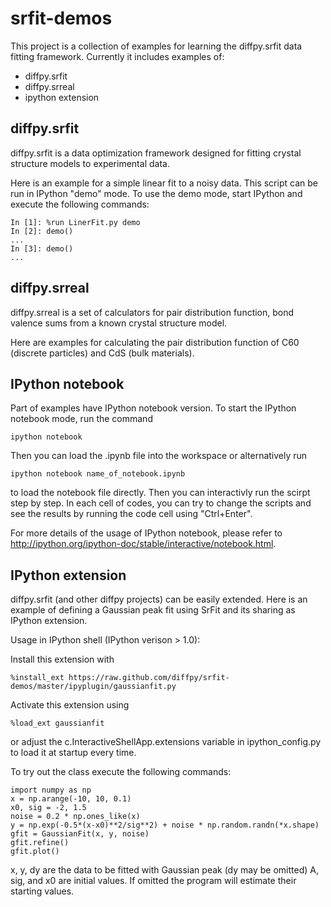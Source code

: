 srfit-demos
===========

This project is a collection of examples for learning the diffpy.srfit data fitting framework. Currently it includes examples of:

* diffpy.srfit
* diffpy.srreal
* ipython extension 


diffpy.srfit
------------

diffpy.srfit is a data optimization framework designed for fitting crystal structure models to experimental data. 

Here is an example for a simple linear fit to a noisy data. This script can be run in IPython "demo" mode.  To use the demo mode, start IPython and execute the following commands:

    In [1]: %run LinerFit.py demo
    In [2]: demo()
    ...
    In [3]: demo()
    ...


diffpy.srreal
-------------

diffpy.srreal is a set of calculators for pair distribution function, bond valence sums from a known crystal structure model.

Here are examples for calculating the pair distribution function of C60 (discrete particles) and CdS (bulk materials). 


IPython notebook
----------------

Part of examples have IPython notebook version. To start the IPython notebook mode, run the command

    ipython notebook
    
Then you can load the .ipynb file into the workspace or alternatively run 

    ipython notebook name_of_notebook.ipynb

to load the notebook file directly. Then you can interactivly run the scirpt step by step. In each cell of codes, you can try to change the scripts and see the results by running the code cell using "Ctrl+Enter".

For more details of the usage of IPython notebook, please refer to http://ipython.org/ipython-doc/stable/interactive/notebook.html. 


IPython extension
-----------------

diffpy.srfit (and other diffpy projects) can be easily extended. Here is an example of defining a Gaussian peak fit using SrFit and its sharing as IPython extension.

Usage in IPython shell (IPython verison > 1.0):

Install this extension with

    %install_ext https://raw.github.com/diffpy/srfit-demos/master/ipyplugin/gaussianfit.py

Activate this extension using

    %load_ext gaussianfit

or adjust the c.InteractiveShellApp.extensions variable in ipython_config.py
to load it at startup every time.


To try out the class execute the following commands:

    import numpy as np
    x = np.arange(-10, 10, 0.1)
    x0, sig = -2, 1.5
    noise = 0.2 * np.ones_like(x)
    y = np.exp(-0.5*(x-x0)**2/sig**2) + noise * np.random.randn(*x.shape)
    gfit = GaussianFit(x, y, noise)
    gfit.refine()
    gfit.plot()

x, y, dy are the data to be fitted with Gaussian peak (dy may be omitted)
A, sig, and x0 are initial values.  If omitted the program will estimate
their starting values.
